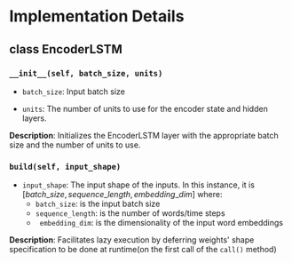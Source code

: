 # Implementation Details

## class EncoderLSTM

### ```__init__(self, batch_size, units)```

* ```batch_size```: Input batch size

* ```units```: The number of units to use for the encoder state and hidden layers.

**Description**: Initializes the EncoderLSTM layer with the appropriate batch size and the number of units to use.

### ```build(self, input_shape)```

* ```input_shape```: The input shape of the inputs. In this instance, it is $[batch\_size, sequence\_length, embedding\_dim]$ where:
	* ```batch_size```: is the input batch size
	* ```sequence_length```: is the number of words/time steps
	* ``` embedding_dim```: is the dimensionality of the input word embeddings

**Description**: Facilitates lazy execution by deferring weights' shape specification to be done at runtime(on the first call of the ```call()``` method)
